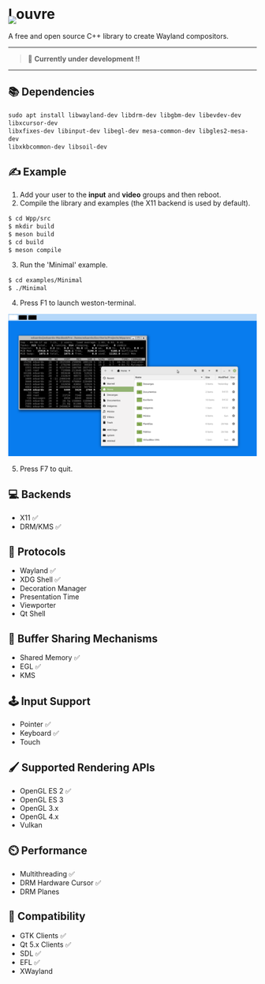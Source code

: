 
<img style="position:relative;margin:0px;padding:0;top:40px" src="https://i.imgur.com/cCT9KwN.png" width="104"/>
<h1 style="margin-top:0px;padding-top:0px">Louvre</h1>

A free and open source C++ library to create Wayland compositors.

<hr>

> 🔨 **Currently under development !!**

<hr>

## 📚 Dependencies
```
sudo apt install libwayland-dev libdrm-dev libgbm-dev libevdev-dev libxcursor-dev 
libxfixes-dev libinput-dev libegl-dev mesa-common-dev libgles2-mesa-dev 
libxkbcommon-dev libsoil-dev
```

## ✍️ Example

1. Add your user to the **input** and **video** groups and then reboot.
2. Compile the library and examples (the X11 backend is used by default).

```
$ cd Wpp/src
$ mkdir build
$ meson build
$ cd build
$ meson compile
```
3. Run the 'Minimal' example.
```
$ cd examples/Minimal
$ ./Minimal
```
4. Press F1 to launch weston-terminal.

![Example](screenshots/Screenshot-01.png)

5. Press F7 to quit.

## 💻 Backends

* X11 :white_check_mark:
* DRM/KMS :white_check_mark:

## 🧩 Protocols

* Wayland :white_check_mark:
* XDG Shell :white_check_mark:
* Decoration Manager
* Presentation Time
* Viewporter
* Qt Shell

## 💬 Buffer Sharing Mechanisms
* Shared Memory :white_check_mark:
* EGL :white_check_mark:
* KMS 

## 🕹️ Input Support
* Pointer :white_check_mark:
* Keyboard :white_check_mark:
* Touch

## 🖌️ Supported Rendering APIs
* OpenGL ES 2 :white_check_mark:
* OpenGL ES 3
* OpenGL 3.x
* OpenGL 4.x
* Vulkan

## ⏲️ Performance
* Multithreading :white_check_mark:
* DRM Hardware Cursor :white_check_mark:
* DRM Planes

## 👴 Compatibility
* GTK Clients :white_check_mark:
* Qt 5.x Clients :white_check_mark:
* SDL :white_check_mark:
* EFL :white_check_mark:
* XWayland


